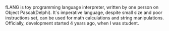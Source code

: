 fLANG is toy programming language interpreter, written by one person on Object Pascal(Delphi).
It`s imperative language, despite small size and poor instructions set, can be used for math calculations 
and string manipulations. Officially, development started 4 years ago, when I was student.